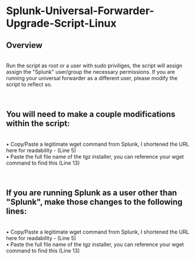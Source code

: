 # Splunk-Universal-Forwarder-Upgrade-Script-Linux

## Overview
<br>Run the script as root or a user with sudo priviliges, the script will assign assign the "Splunk" user/group the necessary permissions. If you are running your universal forwarder as a different user, please modify the script to reflect so.

<br />

## You will need to make a couple modifications within the script:
<br />• Copy/Paste a legitimate wget command from Splunk, I shortened the URL here for readability - (Line 5)
<br />• Paste the full file name of the tgz installer, you can reference your wget command to find this (Line 13)

<br />

## If you are running Splunk as a user other than "Splunk", make those changes to the following lines:
<br />• Copy/Paste a legitimate wget command from Splunk, I shortened the URL here for readability - (Line 5)
<br />• Paste the full file name of the tgz installer, you can reference your wget command to find this (Line 13)

